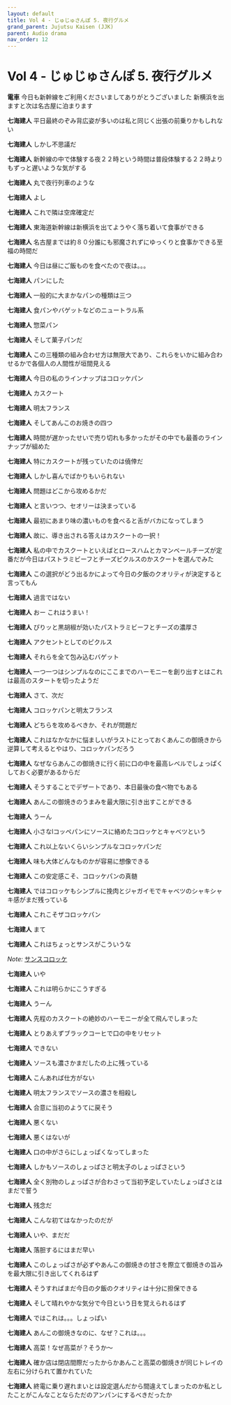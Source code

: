 ```yaml
---
layout: default
title: Vol 4 - じゅじゅさんぽ 5. 夜行グルメ
grand_parent: Jujutsu Kaisen (JJK)
parent: Audio drama
nav_order: 12
---
```


# Vol 4 - じゅじゅさんぽ 5. 夜行グルメ

**電車** 今日も新幹線をご利用くださいましてありがとうございました 新横浜を出ますと次は名古屋に泊まります

**七海建人** 平日最終のぞみ背広姿が多いのは私と同じく出張の前乗りかもしれない

**七海建人** しかし不思議だ

**七海建人** 新幹線の中で体験する夜２２時という時間は普段体験する２２時よりもずっと遅いような気がする

**七海建人** 丸で夜行列車のような

**七海建人** よし

**七海建人** これで隣は空席確定だ

**七海建人** 東海道新幹線は新横浜を出てようやく落ち着いて食事ができる

**七海建人** 名古屋までは約８０分誰にも邪魔されずにゆっくりと食事かできる至福の時間だ

**七海建人** 今日は昼にご飯ものを食べたので夜は。。。

**七海建人** パンにした

**七海建人** 一般的に大まかなパンの種類は三つ

**七海建人** 食パンやバゲットなどのニュートラル系

**七海建人** 惣菜パン

**七海建人** そして菓子パンだ

**七海建人** この三種類の組み合わせ方は無限大であり、これらをいかに組み合わせるかで各個人の人間性が垣間見える

**七海建人** 今日の私のラインナップはコロッケパン

**七海建人** カスクート

**七海建人** 明太フランス

**七海建人** そしてあんこのお焼きの四つ

**七海建人** 時間が遅かったせいで売り切れも多かったがその中でも最善のラインナップが組めた

**七海建人** 特にカスクートが残っていたのは僥倖だ

**七海建人** しかし喜んでばかりもいられない

**七海建人** 問題はどこから攻めるかだ

**七海建人** と言いつつ、セオリーは決まっている

**七海建人** 最初にあまり味の濃いものを食べると舌がバカになってしまう

**七海建人** 故に、導き出される答えはカスクートの一択！

**七海建人** 私の中でカスクートといえばとロースハムとカマンベールチーズが定番だが今日はパストラミビーフとチーズピクルスのかスクートを選んでみた

**七海建人** この選択がどう出るかによって今日の夕飯のクオリティが決定すると言ってもん

**七海建人** 過言ではない

**七海建人** おー これはうまい！

**七海建人** ぴりッと黒胡椒が効いたパストラミビーフとチーズの濃厚さ

**七海建人** アクセントとしてのピクルス

**七海建人** それらを全て包み込むバゲット

**七海建人** 一つ一つはシンプルなのにここまでのハーモニーを創り出すとはこれは最高のスタートを切ったようだ

**七海建人** さて、次だ

**七海建人** コロッケパンと明太フランス

**七海建人** どちらを攻めるべきか、それが問題だ

**七海建人** これはなかなかに悩ましいがラストにとっておくあんこの御焼きから逆算して考えるとやはり、コロッケパンだろう

**七海建人** なぜならあんこの御焼きに行く前に口の中を最高レベルでしょっぱくしておく必要があるからだ

**七海建人** そうすることでデザートであり、本日最後の食べ物でもある

**七海建人** あんこの御焼きのうまみを最大限に引き出すことができる

**七海建人** うーん

**七海建人** 小さなlコッペパンにソースに絡めたコロッケとキャベツという

**七海建人** これ以上ないくらいシンプルなコロッケパンだ

**七海建人** 味も大体どんなものかが容易に想像できる

**七海建人** この安定感こそ、コロッケパンの真髄

**七海建人** ではコロッケもシンプルに挽肉とジャガイモでキャベツのシャキシャキ感がまだ残っている

**七海建人** これこそザコロッケパン

**七海建人** まて

**七海建人** これはちょっとサンスがこういうな

*Note:* [サンスコロッケ](https://www.google.com/search?q=%E3%82%B5%E3%83%B3%E3%82%B9%E3%82%B3%E3%83%AD%E3%83%83%E3%82%B1&tbm=isch&ved=2ahUKEwjxgdSTgejwAhVXLxoKHWveDAIQ2-cCegQIABAA&oq=%E3%82%B5%E3%83%B3%E3%82%B9%E3%82%B3%E3%83%AD%E3%83%83%E3%82%B1&gs_lcp=CgNpbWcQAzoICAAQBBAKEBg6BggAEAQQGDoECCMQJzoCCAA6BAgAEARQgTZYwT9g_EFoAHAAeACAAawBiAHqCJIBAzEuOJgBAKABAaoBC2d3cy13aXotaW1nwAEB&sclient=img&ei=tpeuYPHOINfeaOu8sxA&bih=768&biw=720&safe=active#imgrc=s4Fv9vsufI9a1M)

**七海建人** いや

**七海建人** これは明らかにこうすぎる

**七海建人** うーん

**七海建人** 先程のカスクートの絶妙のハーモニーが全て飛んでしまった

**七海建人** とりあえずブラックコーヒで口の中をリセット

**七海建人** できない

**七海建人** ソースも濃さかまだしたの上に残っている

**七海建人** こんあれば仕方がない

**七海建人** 明太フランスでソースの濃さを相殺し

**七海建人** 合意に当初のようてに戻そう

**七海建人** 悪くない

**七海建人** 悪くはないが

**七海建人** 口の中がさらにしょっぱくなってしまった

**七海建人** しかもソースのしょっぱさと明太子のしょっぱさという

**七海建人** 全く別物のしょっぱさが合わさって当初予定していたしょっぱさとはまだで誓う

**七海建人** 残念だ

**七海建人** こんな初てはなかったのだが

**七海建人** いや、まだだ

**七海建人** 落胆するにはまだ早い

**七海建人** このしょっぱさが必ずやあんこの御焼きの甘さを際立て御焼きの旨みを最大限に引き出してくれるはず

**七海建人** そうすればまだ今日の夕飯のクオリティは十分に担保できる

**七海建人** そして晴れやかな気分で今日という日を覚えられるはず

**七海建人** ではこれは。。。しょっぱい

**七海建人** あんこの御焼きなのに、なぜ？これは。。。

**七海建人** 高菜！なぜ高菜が？そうか〜

**七海建人** 確か店は閉店間際だったからかあんこと高菜の御焼きが同じトレイの左右に分けられて置かれていた

**七海建人** 終電に乗り遅れまいとは設定選んだから間違えてしまったのか私としたことがこんなことならただのアンパンにするべきだったか